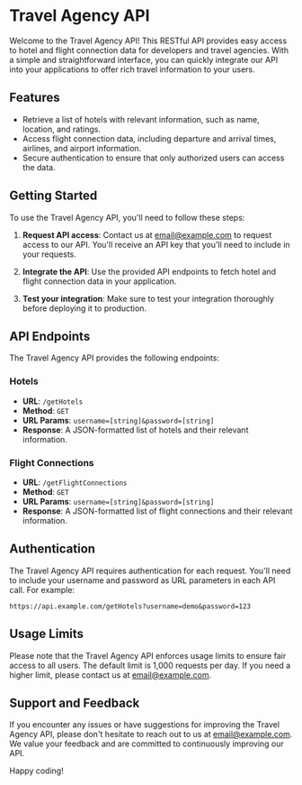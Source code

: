 # Travel Agency API

Welcome to the Travel Agency API! This RESTful API provides easy access to hotel and flight connection data for developers and travel agencies. With a simple and straightforward interface, you can quickly integrate our API into your applications to offer rich travel information to your users.

## Features

- Retrieve a list of hotels with relevant information, such as name, location, and ratings.
- Access flight connection data, including departure and arrival times, airlines, and airport information.
- Secure authentication to ensure that only authorized users can access the data.

## Getting Started

To use the Travel Agency API, you'll need to follow these steps:

1. **Request API access**: Contact us at [email@example.com](mailto:email@example.com) to request access to our API. You'll receive an API key that you'll need to include in your requests.

2. **Integrate the API**: Use the provided API endpoints to fetch hotel and flight connection data in your application.

3. **Test your integration**: Make sure to test your integration thoroughly before deploying it to production.

## API Endpoints

The Travel Agency API provides the following endpoints:

### Hotels

- **URL**: `/getHotels`
- **Method**: `GET`
- **URL Params**: `username=[string]&password=[string]`
- **Response**: A JSON-formatted list of hotels and their relevant information.

### Flight Connections

- **URL**: `/getFlightConnections`
- **Method**: `GET`
- **URL Params**: `username=[string]&password=[string]`
- **Response**: A JSON-formatted list of flight connections and their relevant information.

## Authentication

The Travel Agency API requires authentication for each request. You'll need to include your username and password as URL parameters in each API call. For example:

```
https://api.example.com/getHotels?username=demo&password=123
```

## Usage Limits

Please note that the Travel Agency API enforces usage limits to ensure fair access to all users. The default limit is 1,000 requests per day. If you need a higher limit, please contact us at [email@example.com](mailto:email@example.com).

## Support and Feedback

If you encounter any issues or have suggestions for improving the Travel Agency API, please don't hesitate to reach out to us at [email@example.com](mailto:email@example.com). We value your feedback and are committed to continuously improving our API.

Happy coding!